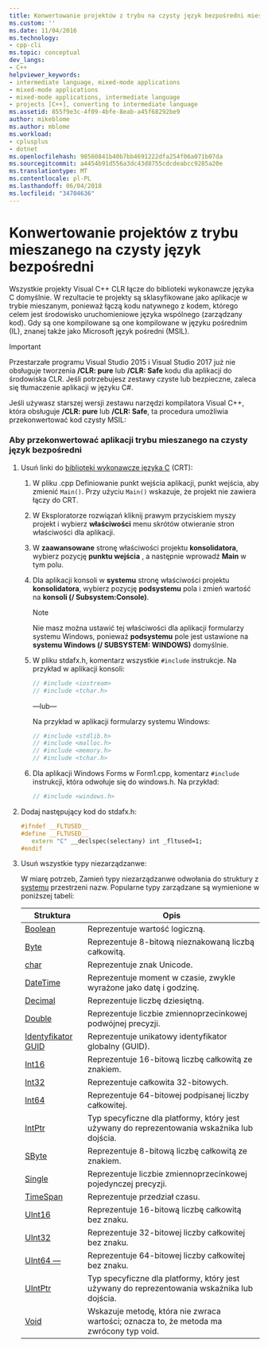 ```yaml
---
title: Konwertowanie projektów z trybu na czysty język bezpośredni mieszanego | Dokumentacja firmy Microsoft
ms.custom: ''
ms.date: 11/04/2016
ms.technology:
- cpp-cli
ms.topic: conceptual
dev_langs:
- C++
helpviewer_keywords:
- intermediate language, mixed-mode applications
- mixed-mode applications
- mixed-mode applications, intermediate language
- projects [C++], converting to intermediate language
ms.assetid: 855f9e3c-4f09-4bfe-8eab-a45f68292be9
author: mikeblome
ms.author: mblome
ms.workload:
- cplusplus
- dotnet
ms.openlocfilehash: 98560841b40b7bb4691222dfa254f06a071b07da
ms.sourcegitcommit: a4454b91d556a3dc43d8755cdcdeabcc9285a20e
ms.translationtype: MT
ms.contentlocale: pl-PL
ms.lasthandoff: 06/04/2018
ms.locfileid: "34704636"
---
```

# <a name="converting-projects-from-mixed-mode-to-pure-intermediate-language"></a>Konwertowanie projektów z trybu mieszanego na czysty język bezpośredni

Wszystkie projekty Visual C++ CLR łącze do biblioteki wykonawcze języka C domyślnie. W rezultacie te projekty są sklasyfikowane jako aplikacje w trybie mieszanym, ponieważ łączą kodu natywnego z kodem, którego celem jest środowisko uruchomieniowe języka wspólnego (zarządzany kod). Gdy są one kompilowane są one kompilowane w języku pośrednim (IL), znanej także jako Microsoft język pośredni (MSIL).

> [!IMPORTANT]
> Przestarzałe programu Visual Studio 2015 i Visual Studio 2017 już nie obsługuje tworzenia **/CLR: pure** lub **/CLR: Safe** kodu dla aplikacji do środowiska CLR. Jeśli potrzebujesz zestawy czyste lub bezpieczne, zaleca się tłumaczenie aplikacji w języku C#.

Jeśli używasz starszej wersji zestawu narzędzi kompilatora Visual C++, która obsługuje **/CLR: pure** lub **/CLR: Safe**, ta procedura umożliwia przekonwertować kod czysty MSIL:

### <a name="to-convert-your-mixed-mode-application-into-pure-intermediate-language"></a>Aby przekonwertować aplikacji trybu mieszanego na czysty język bezpośredni

1. Usuń linki do [biblioteki wykonawcze języka C](../c-runtime-library/crt-library-features.md) (CRT):

   1. W pliku .cpp Definiowanie punkt wejścia aplikacji, punkt wejścia, aby zmienić `Main()`. Przy użyciu `Main()` wskazuje, że projekt nie zawiera łączy do CRT.

   2. W Eksploratorze rozwiązań kliknij prawym przyciskiem myszy projekt i wybierz **właściwości** menu skrótów otwieranie stron właściwości dla aplikacji.

   3. W **zaawansowane** stronę właściwości projektu **konsolidatora**, wybierz pozycję **punktu wejścia** , a następnie wprowadź **Main** w tym polu.

   4. Dla aplikacji konsoli w **systemu** stronę właściwości projektu **konsolidatora**, wybierz pozycję **podsystemu** pola i zmień wartość na **konsoli (/ Subsystem:Console)**.

      > [!NOTE]
      > Nie masz można ustawić tej właściwości dla aplikacji formularzy systemu Windows, ponieważ **podsystemu** pole jest ustawione na **systemu Windows (/ SUBSYSTEM: WINDOWS)** domyślnie.

   5. W pliku stdafx.h, komentarz wszystkie `#include` instrukcje. Na przykład w aplikacji konsoli:

      ```cpp
      // #include <iostream>
      // #include <tchar.h>
      ```

       —lub—

       Na przykład w aplikacji formularzy systemu Windows:

      ```cpp
      // #include <stdlib.h>
      // #include <malloc.h>
      // #include <memory.h>
      // #include <tchar.h>
      ```

   6. Dla aplikacji Windows Forms w Form1.cpp, komentarz `#include` instrukcji, która odwołuje się do windows.h. Na przykład:

      ```cpp
      // #include <windows.h>
      ```

2. Dodaj następujący kod do stdafx.h:

   ```cpp
   #ifndef __FLTUSED__
   #define __FLTUSED__
      extern "C" __declspec(selectany) int _fltused=1;
   #endif
   ```

3. Usuń wszystkie typy niezarządzanwe:

   W miarę potrzeb, Zamień typy niezarządzanwe odwołania do struktury z [systemu](https://msdn.microsoft.com/en-us/library/system.appdomainmanager.appdomainmanager.aspx) przestrzeni nazw. Popularne typy zarządzane są wymienione w poniższej tabeli:

   |Struktura|Opis|
   |---------------|-----------------|
   |[Boolean](https://msdn.microsoft.com/en-us/library/system.boolean\(v=vs.140\).aspx)|Reprezentuje wartość logiczną.|
   |[Byte](https://msdn.microsoft.com/en-us/library/system.byte\(v=vs.140\).aspx)|Reprezentuje 8-bitową nieznakowaną liczbą całkowitą.|
   |[char](https://msdn.microsoft.com/en-us/library/system.char\(v=vs.140\).aspx)|Reprezentuje znak Unicode.|
   |[DateTime](https://msdn.microsoft.com/en-us/library/system.datetime.datetime.aspx)|Reprezentuje moment w czasie, zwykle wyrażone jako datę i godzinę.|
   |[Decimal](https://msdn.microsoft.com/en-us/library/system.decimal\(v=vs.140\).aspx)|Reprezentuje liczbę dziesiętną.|
   |[Double](https://msdn.microsoft.com/en-us/library/system.double\(v=vs.140\).aspx)|Reprezentuje liczbie zmiennoprzecinkowej podwójnej precyzji.|
   |[Identyfikator GUID](https://msdn.microsoft.com/en-us/library/system.guid\(v=vs.140\).aspx)|Reprezentuje unikatowy identyfikator globalny (GUID).|
   |[Int16](https://msdn.microsoft.com/en-us/library/system.int16\(v=vs.140\).aspx)|Reprezentuje 16-bitową liczbę całkowitą ze znakiem.|
   |[Int32](https://msdn.microsoft.com/en-us/library/system.int32\(v=vs.140\).aspx)|Reprezentuje całkowita 32-bitowych.|
   |[Int64](https://msdn.microsoft.com/en-us/library/system.int64\(v=vs.140\).aspx)|Reprezentuje 64-bitowej podpisanej liczby całkowitej.|
   |[IntPtr](https://msdn.microsoft.com/en-us/library/system.intptr\(v=vs.140\).aspx)|Typ specyficzne dla platformy, który jest używany do reprezentowania wskaźnika lub dojścia.|
   |[SByte](https://msdn.microsoft.com/en-us/library/system.byte.aspx)|Reprezentuje 8-bitową liczbę całkowitą ze znakiem.|
   |[Single](https://msdn.microsoft.com/en-us/library/system.single.aspx)|Reprezentuje liczbie zmiennoprzecinkowej pojedynczej precyzji.|
   |[TimeSpan](https://msdn.microsoft.com/en-us/library/system.timespan\(v=vs.140\).aspx)|Reprezentuje przedział czasu.|
   |[UInt16](https://msdn.microsoft.com/en-us/library/system.uint16\(v=vs.140\).aspx)|Reprezentuje 16-bitową liczbę całkowitą bez znaku.|
   |[UInt32](https://msdn.microsoft.com/en-us/library/system.uint32\(v=vs.140\).aspx)|Reprezentuje 32-bitowej liczby całkowitej bez znaku.|
   |[UInt64 —](https://msdn.microsoft.com/en-us/library/system.uint64\(v=vs.140\).aspx)|Reprezentuje 64-bitowej liczby całkowitej bez znaku.|
   |[UIntPtr](https://msdn.microsoft.com/en-us/library/system.uintptr\(v=vs.140\).aspx)|Typ specyficzne dla platformy, który jest używany do reprezentowania wskaźnika lub dojścia.|
   |[Void](https://msdn.microsoft.com/en-us/library/system.void\(v=vs.140\).aspx)|Wskazuje metodę, która nie zwraca wartości; oznacza to, że metoda ma zwrócony typ void.|